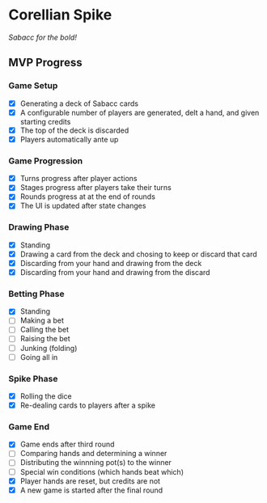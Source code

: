 # Corellian Spike
 *Sabacc for the bold!*

## MVP Progress

### Game Setup
- [x] Generating a deck of Sabacc cards
- [x] A configurable number of players are generated, delt a hand, and given starting credits
- [x] The top of the deck is discarded
- [x] Players automatically ante up

### Game Progression
- [x] Turns progress after player actions
- [x] Stages progress after players take their turns
- [x] Rounds progress at at the end of rounds
- [x] The UI is updated after state changes

### Drawing Phase
- [x] Standing
- [x] Drawing a card from the deck and chosing to keep or discard that card
- [x] Discarding from your hand and drawing from the deck
- [x] Discarding from your hand and drawing from the discard

### Betting Phase
- [x] Standing
- [ ] Making a bet
- [ ] Calling the bet
- [ ] Raising the bet
- [ ] Junking (folding)
- [ ] Going all in

### Spike Phase
- [x] Rolling the dice
- [x] Re-dealing cards to players after a spike

### Game End
- [x] Game ends after third round
- [ ] Comparing hands and determining a winner
- [ ] Distributing the winnning pot(s) to the winner
- [ ] Special win conditions (which hands beat which)
- [x] Player hands are reset, but credits are not
- [x] A new game is started after the final round
